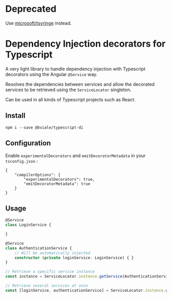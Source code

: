 # Deprecated
Use [microsoft/tsyringe](https://github.com/microsoft/tsyringe) instead.

# Dependency Injection decorators for Typescript

A very light library to handle dependency injection with Typescript decorators using the Angular `@Service` way.

Resolves the dependencies between services and allow the decorated services to be retrieved using the `ServiceLocator` singleton.

Can be used in all kinds of Typescript projects such as React.

## Install

`npm i --save @bviale/typescript-di`

## Configuration
Enable `experimentalDecorators` and `emitDecoratorMetadata` in your `tsconfig.json` :
```
{
    "compilerOptions": {
        "experimentalDecorators": true,
        "emitDecoratorMetadata": true
    }
}
```

## Usage

```typescript
@Service
class LoginService {

}

@Service
class AuthenticationService {
    // Will be automatically injected
    constructor (private loginService: LoginService) { }
}

// Retrieve a specific service instance
const instance = ServiceLocator.instance.getService(AuthenticationService) as AuthenticationService;

// Retrieve several services at once
const [loginService, authenticationService] = ServiceLocator.instance.getServices(LoginService, AuthenticationService);
```
